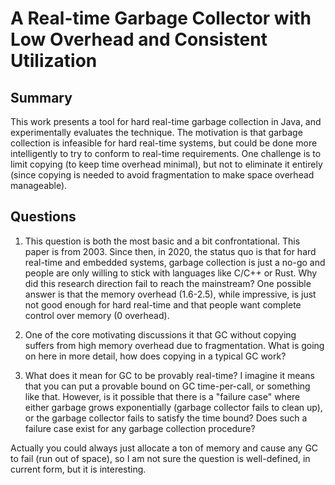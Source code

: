 # A Real-time Garbage Collector with Low Overhead and Consistent Utilization

## Summary

This work presents a tool for hard real-time garbage collection in Java, and experimentally evaluates the technique. The motivation is that garbage collection is infeasible for hard real-time systems, but could be done more intelligently to try to conform to real-time requirements. One challenge is to limit copying (to keep time overhead minimal), but not to eliminate it entirely (since copying is needed to avoid fragmentation to make space overhead manageable).

## Questions

1. This question is both the most basic and a bit confrontational. This paper is from 2003. Since then, in 2020, the status quo is that for hard real-time and embedded systems, garbage collection is just a no-go and people are only willing to stick with languages like C/C++ or Rust. Why did this research direction fail to reach the mainstream? One possible answer is that the memory overhead (1.6-2.5), while impressive, is just not good enough for hard real-time and that people want complete control over memory (0 overhead).

2. One of the core motivating discussions it that GC without copying suffers from high memory overhead due to fragmentation. What is going on here in more detail, how does copying in a typical GC work?

3. What does it mean for GC to be provably real-time? I imagine it means that you can put a provable bound on GC time-per-call, or something like that. However, is it possible that there is a "failure case" where either garbage grows exponentially (garbage collector fails to clean up), or the garbage collector fails to satisfy the time bound? Does such a failure case exist for any garbage collection procedure?

Actually you could always just allocate a ton of memory and cause any GC to fail (run out of space), so I am not sure the question is well-defined, in current form, but it is interesting.
